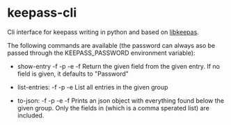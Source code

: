 # keepass-cli

Cli interface for keepass writing in python and based on [libkeepas](https://github.com/phpwutz/libkeepass).

The following commands are available (the password can always aso be passed through the KEEPASS_PASSWORD environment variable):

* show-entry -f <filename> -p <password> -e <path-to-entry> -f <field-to-retrieve>
  Return the given field from the given entry. If no field is given, it defaults to "Password"
  
* list-entries: -f <filename> -p <password> -e <path-to-group>
  List all entries in the given group
  
* to-json: -f <filename> -p <password> -e <path-to-group> -f <field-names>
  Prints an json object with everything found below the given group. Only the fields in <field-names> (which is a comma sperated list) are included.
